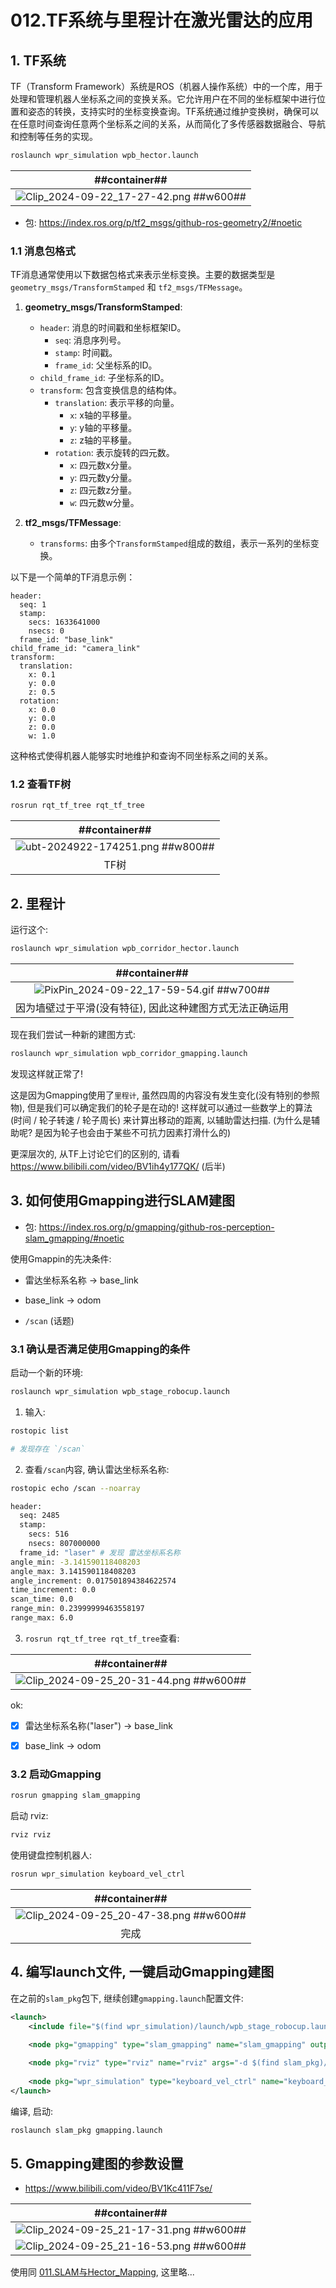 # 012.TF系统与里程计在激光雷达的应用
## 1. TF系统
TF（Transform Framework）系统是ROS（机器人操作系统）中的一个库，用于处理和管理机器人坐标系之间的变换关系。它允许用户在不同的坐标框架中进行位置和姿态的转换，支持实时的坐标变换查询。TF系统通过维护变换树，确保可以在任意时间查询任意两个坐标系之间的关系，从而简化了多传感器数据融合、导航和控制等任务的实现。

```sh
roslaunch wpr_simulation wpb_hector.launch
```

| ##container## |
|:--:|
|![Clip_2024-09-22_17-27-42.png ##w600##](./Clip_2024-09-22_17-27-42.png)|

- 包: https://index.ros.org/p/tf2_msgs/github-ros-geometry2/#noetic

### 1.1 消息包格式

TF消息通常使用以下数据包格式来表示坐标变换。主要的数据类型是 `geometry_msgs/TransformStamped` 和 `tf2_msgs/TFMessage`。

1. **geometry_msgs/TransformStamped**:
   - `header`: 消息的时间戳和坐标框架ID。
     - `seq`: 消息序列号。
     - `stamp`: 时间戳。
     - `frame_id`: 父坐标系的ID。
   - `child_frame_id`: 子坐标系的ID。
   - `transform`: 包含变换信息的结构体。
     - `translation`: 表示平移的向量。
       - `x`: x轴的平移量。
       - `y`: y轴的平移量。
       - `z`: z轴的平移量。
     - `rotation`: 表示旋转的四元数。
       - `x`: 四元数x分量。
       - `y`: 四元数y分量。
       - `z`: 四元数z分量。
       - `w`: 四元数w分量。

2. **tf2_msgs/TFMessage**:
   - `transforms`: 由多个`TransformStamped`组成的数组，表示一系列的坐标变换。

以下是一个简单的TF消息示例：

```plaintext
header:
  seq: 1
  stamp: 
    secs: 1633641000
    nsecs: 0
  frame_id: "base_link"
child_frame_id: "camera_link"
transform:
  translation:
    x: 0.1
    y: 0.0
    z: 0.5
  rotation:
    x: 0.0
    y: 0.0
    z: 0.0
    w: 1.0
```

这种格式使得机器人能够实时地维护和查询不同坐标系之间的关系。

### 1.2 查看TF树

```sh
rosrun rqt_tf_tree rqt_tf_tree
```

| ##container## |
|:--:|
|![ubt-2024922-174251.png ##w800##](./ubt-2024922-174251.png)|
|TF树|

## 2. 里程计

运行这个:

```sh
roslaunch wpr_simulation wpb_corridor_hector.launch
```

| ##container## |
|:--:|
|![PixPin_2024-09-22_17-59-54.gif ##w700##](./PixPin_2024-09-22_17-59-54.gif)|
|因为墙壁过于平滑(没有特征), 因此这种建图方式无法正确运用|

现在我们尝试一种新的建图方式:

```sh
roslaunch wpr_simulation wpb_corridor_gmapping.launch
```

发现这样就正常了!

这是因为Gmapping使用了`里程计`, 虽然四周的内容没有发生变化(没有特别的参照物), 但是我们可以确定我们的轮子是在动的! 这样就可以通过一些数学上的算法 (时间 / 轮子转速 / 轮子周长) 来计算出移动的距离, 以辅助雷达扫描. (为什么是辅助呢? 是因为轮子也会由于某些不可抗力因素打滑什么的)

更深层次的, 从TF上讨论它们的区别的, 请看 https://www.bilibili.com/video/BV1ih4y177QK/ (后半)

## 3. 如何使用Gmapping进行SLAM建图

- 包: https://index.ros.org/p/gmapping/github-ros-perception-slam_gmapping/#noetic

使用Gmappin的先决条件:

- 雷达坐标系名称 -> base_link

- base_link -> odom

- `/scan` (话题)

### 3.1 确认是否满足使用Gmapping的条件

启动一个新的环境:

```sh
roslaunch wpr_simulation wpb_stage_robocup.launch
```

1. 输入:

```sh
rostopic list 

# 发现存在 `/scan`
```

2. 查看`/scan`内容, 确认雷达坐标系名称:

```sh
rostopic echo /scan --noarray

header:
  seq: 2485
  stamp:
    secs: 516
    nsecs: 807000000
  frame_id: "laser" # 发现 雷达坐标系名称
angle_min: -3.141590118408203
angle_max: 3.141590118408203
angle_increment: 0.017501894384622574
time_increment: 0.0
scan_time: 0.0
range_min: 0.23999999463558197
range_max: 6.0
```

3. `rosrun rqt_tf_tree rqt_tf_tree`查看:

| ##container## |
|:--:|
|![Clip_2024-09-25_20-31-44.png ##w600##](./Clip_2024-09-25_20-31-44.png)|

ok:

- [x] 雷达坐标系名称("laser") -> base_link

- [x] base_link -> odom

### 3.2 启动Gmapping

```sh
rosrun gmapping slam_gmapping
```

启动 rviz:

```sh
rviz rviz
```

使用键盘控制机器人:

```sh
rosrun wpr_simulation keyboard_vel_ctrl
```

| ##container## |
|:--:|
|![Clip_2024-09-25_20-47-38.png ##w600##](./Clip_2024-09-25_20-47-38.png)|
|完成|

## 4. 编写launch文件, 一键启动Gmapping建图

在之前的`slam_pkg`包下, 继续创建`gmapping.launch`配置文件:

```xml
<launch>
    <include file="$(find wpr_simulation)/launch/wpb_stage_robocup.launch"/>

    <node pkg="gmapping" type="slam_gmapping" name="slam_gmapping" output="screen"/>
    
    <node pkg="rviz" type="rviz" name="rviz" args="-d $(find slam_pkg)/rviz/slam.rviz"/>
    
    <node pkg="wpr_simulation" type="keyboard_vel_ctrl" name="keyboard_vel_ctrl"/>
</launch>
```

编译, 启动:

```sh
roslaunch slam_pkg gmapping.launch
```

## 5. Gmapping建图的参数设置

- https://www.bilibili.com/video/BV1Kc411F7se/

| ##container## |
|:--:|
|![Clip_2024-09-25_21-17-31.png ##w600##](./Clip_2024-09-25_21-17-31.png)|
|![Clip_2024-09-25_21-16-53.png ##w600##](./Clip_2024-09-25_21-16-53.png)|

使用同 [011.SLAM与Hector_Mapping](../011-SLAM与Hector丶Mapping/index.md), 这里略...